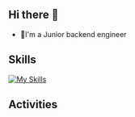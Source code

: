 ## Hi there 👋
- 🌱I'm a Junior backend engineer

## Skills
[![My Skills](https://skillicons.dev/icons?i=rails,laravel,go,js,html,css,docker,ubuntu,vscode,figma)](https://skillicons.dev)

## Activities
<div align="left"> 
  <!-- <img alt="Top Langs" height="170px" src="https://github-readme-stats.vercel.app/api?username=mickie01&theme=highcontrast&layout=compact" /> -->
  <!-- <img alt="github stats" height="170px" src="https://github-readme-stats.vercel.app/api/top-langs/?username=mickie01&theme=vue-dark&layout=compact" /> -->
</div>
<!--
**mickie01/mickie01** is a ✨ _special_ ✨ repository because its `README.md` (this file) appears on your GitHub profile.

Here are some ideas to get you started:

- 🔭 I’m currently working on ...
- 🌱 I’m currently learning ...
- 👯 I’m looking to collaborate on ...
- 🤔 I’m looking for help with ...
- 💬 Ask me about ...
- 📫 How to reach me: ...
- 😄 Pronouns: ...
- ⚡ Fun fact: ...
-->
